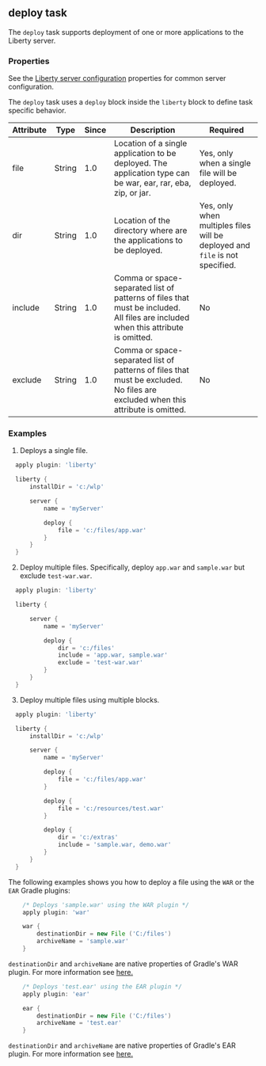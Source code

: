 ## deploy task

The `deploy` task supports deployment of one or more applications to the Liberty server.

### Properties

See the [Liberty server configuration](libertyExtensions.md#liberty-server-configuration) properties for common server configuration.

The `deploy` task uses a `deploy` block inside the `liberty` block to define task specific behavior.

| Attribute | Type | Since | Description | Required |
| --------- | ---- | ----- | ----------- | ---------|
| file| String | 1.0 | Location of a single application to be deployed. The application type can be war, ear, rar, eba, zip, or jar. | Yes, only when a single file will be deployed. |
| dir| String | 1.0 | Location of the directory where are the applications to be deployed.| Yes, only when multiples files will be deployed and `file` is not specified.|
| include| String | 1.0 | Comma or space-separated list of patterns of files that must be included. All files are included when this attribute is omitted.| No |
| exclude| String | 1.0 | Comma or space-separated list of patterns of files that must be excluded. No files are excluded when this attribute is omitted.| No |

### Examples

1. Deploys a single file.
  ```groovy
    apply plugin: 'liberty'

    liberty {
        installDir = 'c:/wlp'

        server {
            name = 'myServer'

            deploy {
                file = 'c:/files/app.war'
            }
        }
    }
  ```

2. Deploy multiple files. Specifically, deploy `app.war` and `sample.war` but exclude `test-war.war`.
  ```groovy
    apply plugin: 'liberty'

    liberty {

        server {
            name = 'myServer'

            deploy {
                dir = 'c:/files'
                include = 'app.war, sample.war'
                exclude = 'test-war.war'
            }
        }
    }
  ```

3. Deploy multiple files using multiple blocks.
  ```groovy
    apply plugin: 'liberty'

    liberty {
        installDir = 'c:/wlp'

        server {
            name = 'myServer'

            deploy {
                file = 'c:/files/app.war'
            }

            deploy {
                file = 'c:/resources/test.war'
            }

            deploy {
                dir = 'c:/extras'
                include = 'sample.war, demo.war'
            }
        }
    }
  ```

The following examples shows you how to deploy a file using the `WAR` or the `EAR` Gradle plugins:

```groovy
    /* Deploys 'sample.war' using the WAR plugin */
    apply plugin: 'war'

    war {
        destinationDir = new File ('C:/files')
        archiveName = 'sample.war'
    }
```

`destinationDir` and `archiveName` are native properties of Gradle's WAR plugin. For more information see [here.](https://gradle.org/docs/current/dsl/org.gradle.api.tasks.bundling.War.html)

```groovy
    /* Deploys 'test.ear' using the EAR plugin */
    apply plugin: 'ear'

    ear {
        destinationDir = new File ('C:/files')
        archiveName = 'test.ear'
    }
```

`destinationDir` and `archiveName` are native properties of Gradle's EAR plugin. For more information see [here.](https://gradle.org/docs/current/dsl/org.gradle.plugins.ear.Ear.html)
